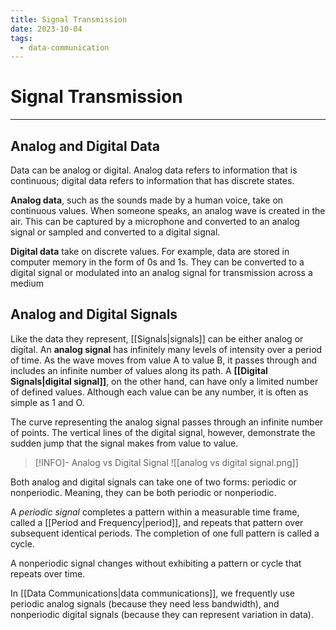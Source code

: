 ```yaml
---
title: Signal Transmission
date: 2023-10-04
tags:
  - data-communication
---
```


# Signal Transmission

---

## Analog and Digital Data

Data can be analog or digital. Analog data refers to information that is continuous; digital data refers to information that has discrete states.

**Analog data**, such as the sounds made by a human voice, take on continuous values. When someone speaks, an analog wave is created in the air. This can be captured by a microphone and converted to an analog signal or sampled and converted to a digital signal.

**Digital data** take on discrete values. For example, data are stored in computer memory in the form of 0s and 1s. They can be converted to a digital signal or modulated into an analog signal for transmission across a medium

## Analog and Digital Signals

Like the data they represent, [[Signals|signals]] can be either analog or digital. An **analog signal** has infinitely many levels of intensity over a period of time. As the wave moves from value A to value B, it passes through and includes an infinite number of values along its path. A **[[Digital Signals|digital signal]]**, on the other hand, can have only a limited number of defined values. Although each value can be any number, it is often as simple as 1 and O.

The curve representing the analog signal passes through an infinite number of points. The vertical lines of the digital signal, however, demonstrate the sudden jump that the signal makes from value to value.

> [!INFO]- Analog vs Digital Signal
> ![[analog vs digital signal.png]]

Both analog and digital signals can take one of two forms: periodic or nonperiodic. Meaning, they can be both periodic or nonperiodic. 

A *periodic signal* completes a pattern within a measurable time frame, called a [[Period and Frequency|period]], and repeats that pattern over subsequent identical periods. The completion of one full pattern is called a cycle.

A nonperiodic signal changes without exhibiting a pattern or cycle that repeats over time. 

In [[Data Communications|data communications]], we frequently use periodic analog signals (because they need less bandwidth), and nonperiodic digital signals (because they can represent variation in data).